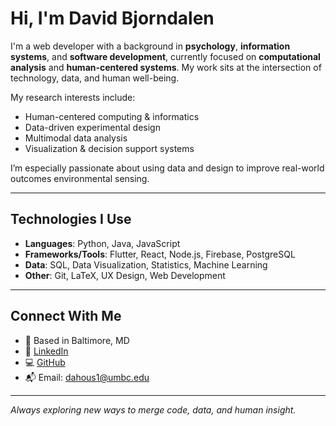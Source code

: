 # Hi, I'm David Bjorndalen

I'm a web developer with a background in **psychology**, **information systems**, and **software development**, currently focused on **computational analysis** and **human-centered systems**. My work sits at the intersection of technology, data, and human well-being.

My research interests include:
- Human-centered computing & informatics
- Data-driven experimental design
- Multimodal data analysis
- Visualization & decision support systems

I’m especially passionate about using data and design to improve real-world outcomes environmental sensing.

---

## Technologies I Use

- **Languages**: Python, Java, JavaScript
- **Frameworks/Tools**: Flutter, React, Node.js, Firebase, PostgreSQL
- **Data**: SQL, Data Visualization, Statistics, Machine Learning
- **Other**: Git, LaTeX, UX Design, Web Development

---

## Connect With Me

- 📍 Based in Baltimore, MD  
- 💼 [LinkedIn](https://www.linkedin.com/in/david-bjorndalen-792b7961/)
- 💻 [GitHub](https://github.com/davidbjorndalen)  
- 📬 Email: [dahous1@umbc.edu](mailto:dahous1@umbc.edu)

---

_Always exploring new ways to merge code, data, and human insight._

